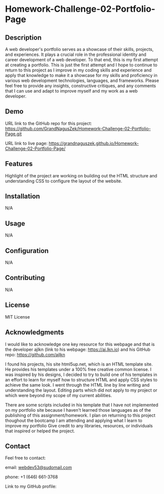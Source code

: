 # Homework-Challenge-02-Portfolio-Page


## Description
A web developer's portfolio serves as a showcase of their skills, projects, and experiences. It plays a crucial role in the professional identity and career development of a web developer. To that end, this is my first attempt at creating a portfolio. This is just the first attempt and I hope to continue to return to this project as I improve in my coding skills and experience and apply that knowledge to make it a showcase for my skills and proficiency in various web development technologies, languages, and frameworks. Please feel free to provide any insights, constructive critiques, and any comments that I can use and adapt to improve myself and my work as a web developer. 

## Demo
URL link to the GitHub repo for this project:
https://github.com/GrandNagusZek/Homework-Challenge-02-Portfolio-Page.git

URL link to live page: 
https://grandnaguszek.github.io/Homework-Challenge-02-Portfolio-Page/


## Features
Highlight of the project are working on building out the HTML structure and understanding CSS to configure the layout of the website. 

## Installation
N/A

## Usage
N/A

## Configuration
N/A

## Contributing
N/A

## License
MIT License

## Acknowledgments
I would like to acknowledge one key resource for this webpage and that is the developer ajlkn (link to his webpage: https://aj.lkn.io) and his GitHub repo: https://github.com/ajlkn

I found his projects, his site html5up.net, which is an HTML template site. He provides his templates under a 100% free creative common license. I was inspired by his designs, I decided to try to build one of his templates in an effort to learn for myself how to structure HTML and apply CSS styles to achieve the same
look. I went through the HTML line by line writing and understanding the layout. Editing parts which did not apply to my project or which were beyond my scope of my current abilities.

There are some scripts included in his template that I have not implemented on my portfolio site because I haven't learned those languages as of the publishing of this assignment/homework. I plan on returning to this project thoughout the bootcamp
I am attending and applying what I learn to improve my portfolio 
Give credit to any libraries, resources, or individuals that inspired or helped the project.

## Contact
Feel free to contact:

email: webdev53@sudomail.com

phone: +1 (646) 661-3768

Link to my GitHub profile:

